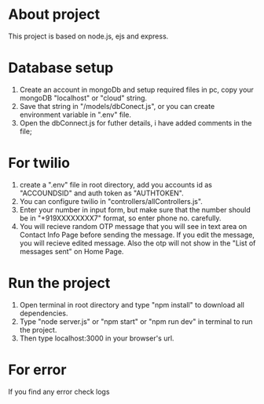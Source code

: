 # About project

This project is based on node.js, ejs and express.

# Database setup

1. Create an account in mongoDb and setup required files in pc, copy your mongoDB "localhost" or "cloud" string.
2. Save that string in "/models/dbConect.js", or you can create environment variable in ".env" file.
3. Open the dbConnect.js for futher details, i have added comments in the file;

# For twilio

1. create a ".env" file in root directory, add you accounts id as "ACCOUNDSID" and auth token as "AUTHTOKEN".
2. You can configure twilio in "controllers/allControllers.js".
3. Enter your number in input form, but make sure that the number should be in "+919XXXXXXXX7" format, so enter phone no. carefully.
4. You will recieve random OTP message that you will see in text area on Contact Info Page before sending the message. If you edit the message, you will recieve edited message. Also the otp will not show in the "List of messages sent" on Home Page.

# Run the project

1. Open terminal in root directory and type "npm install" to download all dependencies.
2. Type "node server.js" or "npm start" or "npm run dev" in terminal to run the project.
3. Then type localhost:3000 in your browser's url.

# For error

If you find any error check logs
